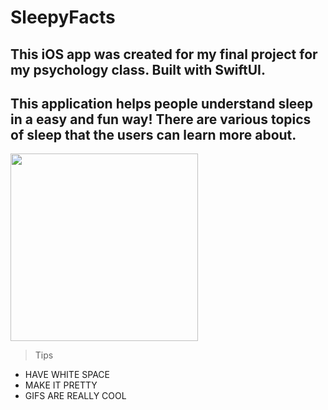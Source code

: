 # SleepyFacts
## This iOS app was created for my final project for my psychology class. Built with SwiftUI.
## This application helps people understand sleep in a easy and fun way! There are various topics of sleep that the users can learn more about.

<img src="mFI23CxCzs.gif" width="300">

> Tips

- HAVE WHITE SPACE
- MAKE IT PRETTY
- GIFS ARE REALLY COOL

